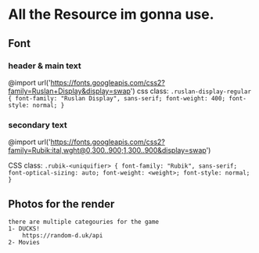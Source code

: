# All the Resource im gonna use.

## Font
### header & main text
@import url('https://fonts.googleapis.com/css2?family=Ruslan+Display&display=swap')
css class: 
`
.ruslan-display-regular {
  font-family: "Ruslan Display", sans-serif;
  font-weight: 400;
  font-style: normal;
}
`
### secondary text
@import url('https://fonts.googleapis.com/css2?family=Rubik:ital,wght@0,300..900;1,300..900&display=swap')

CSS class:
`
.rubik-<uniquifier> {
  font-family: "Rubik", sans-serif;
  font-optical-sizing: auto;
  font-weight: <weight>;
  font-style: normal;
}
`

## Photos for the render
    there are multiple categouries for the game
    1- DUCKS!
        https://random-d.uk/api
    2- Movies
        



